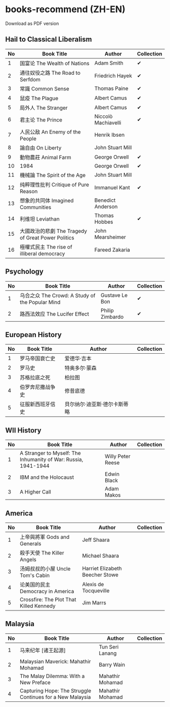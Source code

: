 # books-recommend (ZH-EN)
Download as PDF version

## Hail to Classical Liberalism 
| No  | Book Title                                    | Author                                           | Collection  |
| --- | --------------------------------------------- | ------------------------------------------------ | ----- |
| 1   | 国富论 The Wealth of Nations                   | Adam Smith                                      | ✔     |
| 2   | 通往奴役之路 The Road to Serfdom               | Friedrich Hayek                                  | ✔     |
| 3   | 常識 Common Sense                              | Thomas Paine                                    | ✔     |
| 4   | 鼠疫 The Plague                                | Albert Camus                                    | ✔     |
| 5   | 局外人 The Stranger                            | Albert Camus                                    | ✔     |
| 6   | 君主论 The Prince                              | Niccolò Machiavelli                             | ✔     |
| 7   | 人民公敌 An Enemy of the People                | Henrik Ibsen                                    |       |
| 8   | 論自由 On Liberty                              | John Stuart Mill                                |       |
| 9   | 動物農莊 Animal Farm                           | George Orwell                                   | ✔     |
| 10  | 1984                                           | George Orwell                                   | ✔     |
| 11  | 機械論 The Spirit of the Age                   | John Stuart Mill                                |       |
| 12  | 纯粹理性批判 Critique of Pure Reason           | Immanuel Kant                                   | ✔     |
| 13  | 想象的共同体 Imagined Communities              | Benedict Anderson                               |       |
| 14  | 利维坦 Leviathan                               | Thomas Hobbes                                   | ✔     |
| 15  | 大國政治的悲劇 The Tragedy of Great Power Politics | John Mearsheimer                               |       |
| 16  | 極權式民主 The rise of illiberal democracy     | Fareed Zakaria                                  |       |


## Psychology
| No  | Book Title                                    | Author                                           | Collection |
| --- | --------------------------------------------- | ------------------------------------------------ | ----- |
| 1   | 乌合之众 The Crowd: A Study of the Popular Mind | Gustave Le Bon                                  | ✔     |
| 2   | 路西法效应 The Lucifer Effect                   | Philip Zimbardo                                 | ✔     |


## European History
| No  | Book Title                               | Author                                 | Collection |
| --- | ----------------------------------------| -------------------------------------- | ----- |
| 1   | 罗马帝国衰亡史                           | 爱德华·吉本                           |       |
| 2   | 罗马史                                   | 特奥多尔·蒙森                         |       |
| 3   | 苏格拉底之死                             | 柏拉图                                 |       |
| 4   | 伯罗奔尼撒战争史                         | 修昔底德                               |       |
| 5   | 征服新西班牙信史                         | 貝尔纳尔·迪亚斯·德尔卡斯蒂略         |       |


## WII History
| No  | Book Title                                                      | Author                    | Collection |
| --- | --------------------------------------------------------------- | ------------------------- | ----- |
| 1   | A Stranger to Myself: The Inhumanity of War: Russia, 1941-1944 | Willy Peter Reese         |       |
| 2   | IBM and the Holocaust                                          | Edwin Black               |       |
| 3   | A Higher Call                                                  | Adam Makos                |       |


## America
| No  | Book Title                              | Author                             | Collection |
| --- | --------------------------------------- | ---------------------------------- | ----- |
| 1   | 上帝與將軍 Gods and Generals             | Jeff Shaara                       |       |
| 2   | 殺手天使 The Killer Angels              | Michael Shaara                    |       |
| 3   | 汤姆叔叔的小屋 Uncle Tom's Cabin         | Harriet Elizabeth Beecher Stowe   |       |
| 4   | 论美国的民主 Democracy in America       | Alexis de Tocqueville             |       |
| 5   | Crossfire: The Plot That Killed Kennedy | Jim Marrs                         |       |


## Malaysia 
| No  | Book Title                                    | Author                  | Collection |
| --- | --------------------------------------------- | ----------------------- | ----- |
| 1   | 马来纪年 [诸王起源]                             | Tun Seri Lanang   |       |
| 2   | Malaysian Maverick: Mahathir Mohamad          | Barry Wain              |       |
| 3   | The Malay Dilemma: With a New Preface         | Mahathir Mohamad       |       |
| 4   | Capturing Hope: The Struggle Continues for a New Malaysia | Mahathir Mohamad |       |

